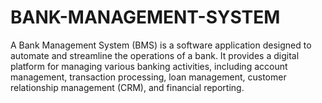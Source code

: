 # BANK-MANAGEMENT-SYSTEM
A Bank Management System (BMS) is a software application designed to automate and streamline the operations of a bank. It provides a digital platform for managing various banking activities, including account management, transaction processing, loan management, customer relationship management (CRM), and financial reporting.
